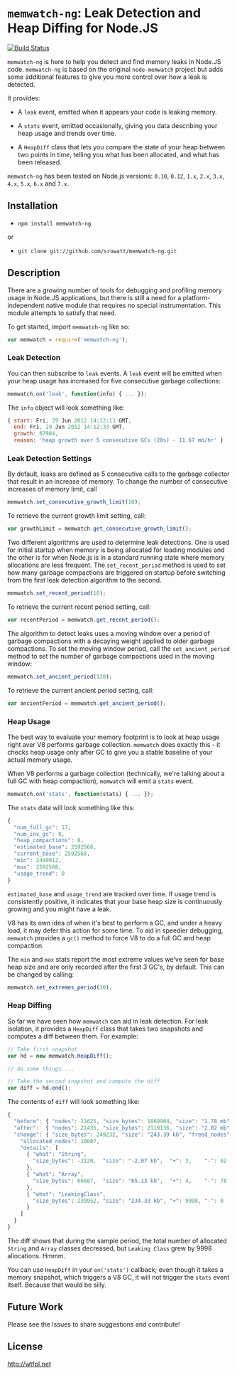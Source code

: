 `memwatch-ng`: Leak Detection and Heap Diffing for Node.JS
============================================================

[![Build Status](https://travis-ci.org/srowatt/memwatch-ng.svg?branch=master)](https://travis-ci.org/srowatt/memwatch-ng)

`memwatch-ng` is here to help you detect and find memory leaks in Node.JS code. `memwatch-ng` is based on the original `node-memwatch` project but adds some additional features to give you more control over how a leak is detected. 

It provides:

- A `leak` event, emitted when it appears your code is leaking memory.

- A `stats` event, emitted occasionally, giving you
  data describing your heap usage and trends over time.

- A `HeapDiff` class that lets you compare the state of your heap between
  two points in time, telling you what has been allocated, and what
  has been released.

`memwatch-ng` has been tested on Node.js versions: `0.10`, `0.12`, `1.x`, `2.x`, `3.x`, `4.x`, `5.x`, `6.x` and `7.x`.  


Installation
------------

- `npm install memwatch-ng`

or

- `git clone git://github.com/srowatt/memwatch-ng.git`


Description
-----------

There are a growing number of tools for debugging and profiling memory
usage in Node.JS applications, but there is still a need for a
platform-independent native module that requires no special
instrumentation.  This module attempts to satisfy that need.

To get started, import `memwatch-ng` like so:

```javascript
var memwatch = require('memwatch-ng');
```

### Leak Detection

You can then subscribe to `leak` events.  A `leak` event will be
emitted when your heap usage has increased for five consecutive
garbage collections:

```javascript
memwatch.on('leak', function(info) { ... });
```

The `info` object will look something like:

```javascript
{ start: Fri, 29 Jun 2012 14:12:13 GMT,
  end: Fri, 29 Jun 2012 14:12:33 GMT,
  growth: 67984,
  reason: 'heap growth over 5 consecutive GCs (20s) - 11.67 mb/hr' }
```

### Leak Detection Settings

By default, leaks are defined as 5 consecutive calls to the garbage collector 
that result in an increase of memory. To change the number of consecutive 
increases of memory limit, call 

```javascript
memwatch.set_consecutive_growth_limit(10);
```

To retrieve the current growth limit setting, call:

```javascript
var growthLimit = memwatch.get_consecutive_growth_limit();
```

Two different algorithms are used to determine leak detections. One is used for initial startup when memory is being allocated for loading modules and the other is for when Node.js is in a standard running state where memory allocations are less frequent. The `set_recent_period` method is used to set how many garbage compactions are triggered on startup before switching from the first leak detection algorithm to the second. 

```javascript
memwatch.set_recent_period(10);
```

To retrieve the current recent period setting, call:

```javascript
var recentPeriod = memwatch.get_recent_period();
```

The algorithm to detect leaks uses a moving window over a period of garbage compactions with a decaying weight applied to older garbage compactions. To set the moving window period, call the `set_ancient_period` method to set the number of garbage compactions used in the moving window:

```javascript
memwatch.set_ancient_period(120);
```

To retrieve the current ancient period setting, call:

```javascript
var ancientPeriod = memwatch.get_ancient_period();
```

### Heap Usage

The best way to evaluate your memory footprint is to look at heap
usage right aver V8 performs garbage collection.  `memwatch` does
exactly this - it checks heap usage only after GC to give you a stable
baseline of your actual memory usage.

When V8 performs a garbage collection (technically, we're talking
about a full GC with heap compaction), `memwatch` will emit a `stats`
event.

```javascript
memwatch.on('stats', function(stats) { ... });
```

The `stats` data will look something like this:

```javascript
{
  "num_full_gc": 17,
  "num_inc_gc": 8,
  "heap_compactions": 8,
  "estimated_base": 2592568,
  "current_base": 2592568,
  "min": 2499912,
  "max": 2592568,
  "usage_trend": 0
}
```

`estimated_base` and `usage_trend` are tracked over time.  If usage
trend is consistently positive, it indicates that your base heap size
is continuously growing and you might have a leak.

V8 has its own idea of when it's best to perform a GC, and under a
heavy load, it may defer this action for some time.  To aid in
speedier debugging, `memwatch` provides a `gc()` method to force V8 to
do a full GC and heap compaction.

The `min` and `max` stats report the most extreme values we've seen for base 
heap size and are only recorded after the first 3 GC's, by default. This
can be changed by calling:

```javascript
memwatch.set_extremes_period(10);
```

### Heap Diffing

So far we have seen how `memwatch` can aid in leak detection.  For
leak isolation, it provides a `HeapDiff` class that takes two snapshots
and computes a diff between them.  For example:

```javascript
// Take first snapshot
var hd = new memwatch.HeapDiff();

// do some things ...

// Take the second snapshot and compute the diff
var diff = hd.end();
```

The contents of `diff` will look something like:

```javascript
{
  "before": { "nodes": 11625, "size_bytes": 1869904, "size": "1.78 mb" },
  "after":  { "nodes": 21435, "size_bytes": 2119136, "size": "2.02 mb" },
  "change": { "size_bytes": 249232, "size": "243.39 kb", "freed_nodes": 197,
    "allocated_nodes": 10007,
    "details": [
      { "what": "String",
        "size_bytes": -2120,  "size": "-2.07 kb",  "+": 3,    "-": 62
      },
      { "what": "Array",
        "size_bytes": 66687,  "size": "65.13 kb",  "+": 4,    "-": 78
      },
      { "what": "LeakingClass",
        "size_bytes": 239952, "size": "234.33 kb", "+": 9998, "-": 0
      }
    ]
  }
}
```

The diff shows that during the sample period, the total number of
allocated `String` and `Array` classes decreased, but `Leaking Class`
grew by 9998 allocations.  Hmmm.

You can use `HeapDiff` in your `on('stats')` callback; even though it
takes a memory snapshot, which triggers a V8 GC, it will not trigger
the `stats` event itself.  Because that would be silly.


Future Work
-----------

Please see the Issues to share suggestions and contribute!


License
-------

http://wtfpl.net
